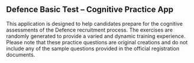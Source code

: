 ## Defence Basic Test – Cognitive Practice App

This application is designed to help candidates prepare for the cognitive assessments of the Defence recruitment process. The exercises are randomly generated to provide a varied and dynamic training experience. Please note that these practice questions are original creations and do not include any of the sample questions provided in the official registration documents.
